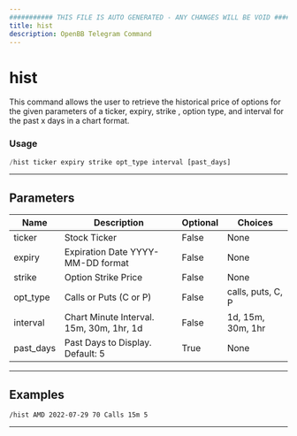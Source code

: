 ```yaml
---
########### THIS FILE IS AUTO GENERATED - ANY CHANGES WILL BE VOID ###########
title: hist
description: OpenBB Telegram Command
---
```


# hist

This command allows the user to retrieve the historical price of options for the given parameters of a ticker, expiry, strike , option type, and interval for the past x days in a chart format.

### Usage

```python wordwrap
/hist ticker expiry strike opt_type interval [past_days]
```

---

## Parameters

| Name | Description | Optional | Choices |
| ---- | ----------- | -------- | ------- |
| ticker | Stock Ticker | False | None |
| expiry | Expiration Date YYYY-MM-DD format | False | None |
| strike | Option Strike Price | False | None |
| opt_type | Calls or Puts (C or P) | False | calls, puts, C, P |
| interval | Chart Minute Interval. 15m, 30m, 1hr, 1d | False | 1d, 15m, 30m, 1hr |
| past_days | Past Days to Display. Default: 5 | True | None |


---

## Examples

```
/hist AMD 2022-07-29 70 Calls 15m 5
```

---
